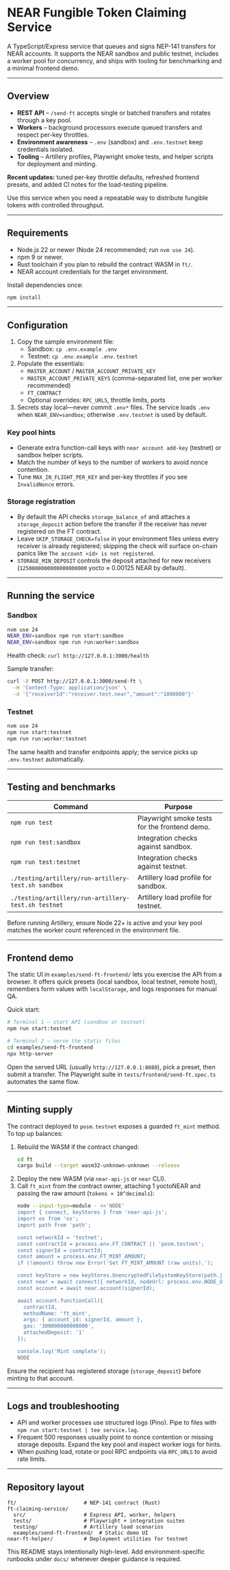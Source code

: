 # NEAR Fungible Token Claiming Service

A TypeScript/Express service that queues and signs NEP-141 transfers for NEAR accounts. It supports the NEAR sandbox and public testnet, includes a worker pool for concurrency, and ships with tooling for benchmarking and a minimal frontend demo.

---

## Overview

- **REST API** – `/send-ft` accepts single or batched transfers and rotates through a key pool.
- **Workers** – background processors execute queued transfers and respect per-key throttles.
- **Environment awareness** – `.env` (sandbox) and `.env.testnet` keep credentials isolated.
- **Tooling** – Artillery profiles, Playwright smoke tests, and helper scripts for deployment and minting.

**Recent updates:** tuned per-key throttle defaults, refreshed frontend presets, and added CI notes for the load-testing pipeline.

Use this service when you need a repeatable way to distribute fungible tokens with controlled throughput.

---

## Requirements

- Node.js 22 or newer (Node 24 recommended; run `nvm use 24`).
- npm 9 or newer.
- Rust toolchain if you plan to rebuild the contract WASM in `ft/`.
- NEAR account credentials for the target environment.

Install dependencies once:

```bash
npm install
```

---

## Configuration

1. Copy the sample environment file:
   - Sandbox: `cp .env.example .env`
   - Testnet: `cp .env.example .env.testnet`
2. Populate the essentials:
   - `MASTER_ACCOUNT` / `MASTER_ACCOUNT_PRIVATE_KEY`
   - `MASTER_ACCOUNT_PRIVATE_KEYS` (comma-separated list, one per worker recommended)
   - `FT_CONTRACT`
   - Optional overrides: `RPC_URLS`, throttle limits, ports
3. Secrets stay local—never commit `.env*` files. The service loads `.env` when `NEAR_ENV=sandbox`; otherwise `.env.testnet` is used by default.

### Key pool hints

- Generate extra function-call keys with `near account add-key` (testnet) or sandbox helper scripts.
- Match the number of keys to the number of workers to avoid nonce contention.
- Tune `MAX_IN_FLIGHT_PER_KEY` and per-key throttles if you see `InvalidNonce` errors.

### Storage registration

- By default the API checks `storage_balance_of` and attaches a `storage_deposit` action before the transfer if the receiver has never registered on the FT contract.
- Leave `SKIP_STORAGE_CHECK=false` in your environment files unless every receiver is already registered; skipping the check will surface on-chain panics like `The account <id> is not registered`.
- `STORAGE_MIN_DEPOSIT` controls the deposit attached for new receivers (`1250000000000000000000` yocto ≈ 0.00125 NEAR by default).

---

## Running the service

### Sandbox

```bash
nvm use 24
NEAR_ENV=sandbox npm run start:sandbox
NEAR_ENV=sandbox npm run run:worker:sandbox
```

Health check: `curl http://127.0.0.1:3000/health`

Sample transfer:
```bash
curl -X POST http://127.0.0.1:3000/send-ft \
  -H 'Content-Type: application/json' \
  -d '{"receiverId":"receiver.test.near","amount":"1000000"}'
```

### Testnet

```bash
nvm use 24
npm run start:testnet
npm run run:worker:testnet
```

The same health and transfer endpoints apply; the service picks up `.env.testnet` automatically.

---

## Testing and benchmarks

| Command | Purpose |
| --- | --- |
| `npm run test` | Playwright smoke tests for the frontend demo. |
| `npm run test:sandbox` | Integration checks against sandbox. |
| `npm run test:testnet` | Integration checks against testnet. |
| `./testing/artillery/run-artillery-test.sh sandbox` | Artillery load profile for sandbox. |
| `./testing/artillery/run-artillery-test.sh testnet` | Artillery load profile for testnet. |

Before running Artillery, ensure Node 22+ is active and your key pool matches the worker count referenced in the environment file.

---

## Frontend demo

The static UI in `examples/send-ft-frontend/` lets you exercise the API from a browser. It offers quick presets (local sandbox, local testnet, remote host), remembers form values with `localStorage`, and logs responses for manual QA.

Quick start:

```bash
# Terminal 1 – start API (sandbox or testnet)
npm run start:testnet

# Terminal 2 – serve the static files
cd examples/send-ft-frontend
npx http-server
```

Open the served URL (usually `http://127.0.0.1:8080`), pick a preset, then submit a transfer. The Playwright suite in `tests/frontend/send-ft.spec.ts` automates the same flow.

---

## Minting supply

The contract deployed to `posm.testnet` exposes a guarded `ft_mint` method. To top up balances:

1. Rebuild the WASM if the contract changed:
   ```bash
   cd ft
   cargo build --target wasm32-unknown-unknown --release
   ```
2. Deploy the new WASM (via `near-api-js` or `near` CLI).
3. Call `ft_mint` from the contract owner, attaching 1 yoctoNEAR and passing the raw amount (`tokens × 10^decimals`):
   ```bash
   node --input-type=module - <<'NODE'
   import { connect, keyStores } from 'near-api-js';
   import os from 'os';
   import path from 'path';

   const networkId = 'testnet';
   const contractId = process.env.FT_CONTRACT || 'posm.testnet';
   const signerId = contractId;
   const amount = process.env.FT_MINT_AMOUNT;
   if (!amount) throw new Error('Set FT_MINT_AMOUNT (raw units).');

   const keyStore = new keyStores.UnencryptedFileSystemKeyStore(path.join(os.homedir(), '.near-credentials'));
   const near = await connect({ networkId, nodeUrl: process.env.NODE_URL, deps: { keyStore } });
   const account = await near.account(signerId);

   await account.functionCall({
     contractId,
     methodName: 'ft_mint',
     args: { account_id: signerId, amount },
     gas: '300000000000000',
     attachedDeposit: '1'
   });

   console.log('Mint complete');
   NODE
   ```

Ensure the recipient has registered storage (`storage_deposit`) before minting to that account.

---

## Logs and troubleshooting

- API and worker processes use structured logs (Pino). Pipe to files with `npm run start:testnet | tee service.log`.
- Frequent 500 responses usually point to nonce contention or missing storage deposits. Expand the key pool and inspect worker logs for hints.
- When pushing load, rotate or pool RPC endpoints via `RPC_URLS` to avoid rate limits.

---

## Repository layout

```
ft/                      # NEP-141 contract (Rust)
ft-claiming-service/
  src/                   # Express API, worker, helpers
  tests/                 # Playwright + integration suites
  testing/               # Artillery load scenarios
  examples/send-ft-frontend/  # Static demo UI
near-ft-helper/          # Deployment utilities for testnet
```

This README stays intentionally high-level. Add environment-specific runbooks under `docs/` whenever deeper guidance is required.
